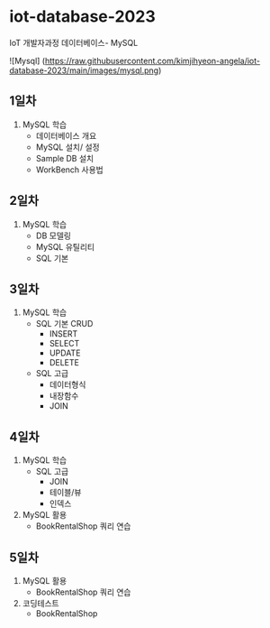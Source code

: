 # iot-database-2023
IoT 개발자과정 데이터베이스- MySQL

![Mysql] (https://raw.githubusercontent.com/kimjihyeon-angela/iot-database-2023/main/images/mysql.png)

## 1일차
1. MySQL 학습
    - 데이터베이스 개요
    - MySQL 설치/ 설정
    - Sample DB 설치
    - WorkBench 사용법

## 2일차
1. MySQL 학습
    - DB 모델링
    - MySQL 유틸리티
    - SQL 기본

## 3일차
1. MySQL 학습
    - SQL 기본 CRUD
        - INSERT
        - SELECT
        - UPDATE
        - DELETE
    - SQL 고급
        - 데이터형식
        - 내장함수
        - JOIN
    
## 4일차
1. MySQL 학습
    - SQL 고급
        - JOIN
        - 테이블/뷰
        - 인덱스
2. MySQL 활용
    - BookRentalShop 쿼리 연습

## 5일차
1. MySQL 활용
    - BookRentalShop 쿼리 연습
2. 코딩테스트
    - BookRentalShop